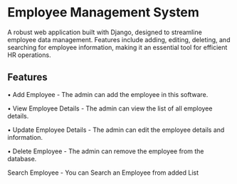 
# Employee Management System

A robust web application built with Django, designed to streamline employee data management. Features include adding, editing, deleting, and searching for employee information, making it an essential tool for efficient HR operations.



## Features

•	Add Employee - The admin can add the employee in this software.

•	View Employee Details - The admin can view the list of all employee details.

•	Update Employee Details - The admin can edit the employee details and information.

•	Delete Employee - The admin can remove the employee from the database.

  Search Employee - You can Search an Employee from added List 





